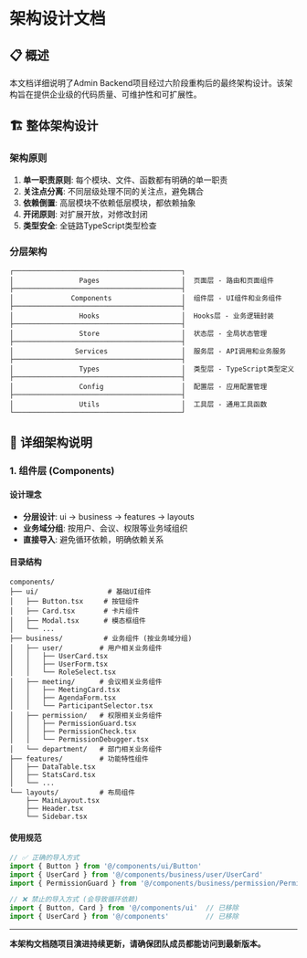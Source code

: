 # 架构设计文档

## 📋 概述

本文档详细说明了Admin Backend项目经过六阶段重构后的最终架构设计。该架构旨在提供企业级的代码质量、可维护性和可扩展性。

## 🏗️ 整体架构设计

### 架构原则

1. **单一职责原则**: 每个模块、文件、函数都有明确的单一职责
2. **关注点分离**: 不同层级处理不同的关注点，避免耦合
3. **依赖倒置**: 高层模块不依赖低层模块，都依赖抽象
4. **开闭原则**: 对扩展开放，对修改封闭
5. **类型安全**: 全链路TypeScript类型检查

### 分层架构

```
┌─────────────────────────────────────────┐
│                Pages                    │  页面层 - 路由和页面组件
├─────────────────────────────────────────┤
│              Components                 │  组件层 - UI组件和业务组件
├─────────────────────────────────────────┤
│                Hooks                    │  Hooks层 - 业务逻辑封装
├─────────────────────────────────────────┤
│                Store                    │  状态层 - 全局状态管理
├─────────────────────────────────────────┤
│               Services                  │  服务层 - API调用和业务服务
├─────────────────────────────────────────┤
│                Types                    │  类型层 - TypeScript类型定义
├─────────────────────────────────────────┤
│                Config                   │  配置层 - 应用配置管理
├─────────────────────────────────────────┤
│                Utils                    │  工具层 - 通用工具函数
└─────────────────────────────────────────┘
```

## 📁 详细架构说明

### 1. 组件层 (Components)

#### 设计理念
- **分层设计**: ui → business → features → layouts
- **业务域分组**: 按用户、会议、权限等业务域组织
- **直接导入**: 避免循环依赖，明确依赖关系

#### 目录结构
```
components/
├── ui/                 # 基础UI组件
│   ├── Button.tsx     # 按钮组件
│   ├── Card.tsx       # 卡片组件
│   ├── Modal.tsx      # 模态框组件
│   └── ...
├── business/          # 业务组件 (按业务域分组)
│   ├── user/         # 用户相关业务组件
│   │   ├── UserCard.tsx
│   │   ├── UserForm.tsx
│   │   └── RoleSelect.tsx
│   ├── meeting/      # 会议相关业务组件
│   │   ├── MeetingCard.tsx
│   │   ├── AgendaForm.tsx
│   │   └── ParticipantSelector.tsx
│   ├── permission/   # 权限相关业务组件
│   │   ├── PermissionGuard.tsx
│   │   ├── PermissionCheck.tsx
│   │   └── PermissionDebugger.tsx
│   └── department/   # 部门相关业务组件
├── features/         # 功能特性组件
│   ├── DataTable.tsx
│   ├── StatsCard.tsx
│   └── ...
└── layouts/          # 布局组件
    ├── MainLayout.tsx
    ├── Header.tsx
    └── Sidebar.tsx
```

#### 使用规范
```typescript
// ✅ 正确的导入方式
import { Button } from '@/components/ui/Button'
import { UserCard } from '@/components/business/user/UserCard'
import { PermissionGuard } from '@/components/business/permission/PermissionGuard'

// ❌ 禁止的导入方式 (会导致循环依赖)
import { Button, Card } from '@/components/ui'  // 已移除
import { UserCard } from '@/components'         // 已移除
```

---

**本架构文档随项目演进持续更新，请确保团队成员都能访问到最新版本。**